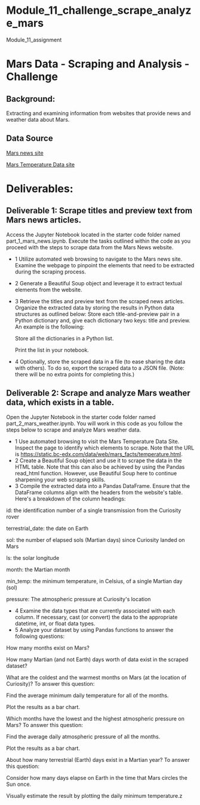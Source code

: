 # Module_11_challenge_scrape_analyze_mars
Module_11_assignment

#  Mars Data - Scraping and Analysis - Challenge

## Background:

Extracting and examining information from websites that provide news and weather data about Mars.

## Data Source
[Mars news site](https://static.bc-edx.com/data/web/mars_news/index.html)

[Mars Temperature Data site](https://static.bc-edx.com/data/web/mars_facts/temperature.html)

#  Deliverables:
## Deliverable 1: Scrape titles and preview text from Mars news articles.

Access the Jupyter Notebook located in the starter code folder named part_1_mars_news.ipynb. Execute the tasks outlined within the code as you proceed with the steps to scrape data from the Mars News website.
* 1 Utilize automated web browsing to navigate to the Mars news site. Examine the webpage to pinpoint the elements that need to be extracted during the scraping process.
* 2 Generate a Beautiful Soup object and leverage it to extract textual elements from the website.
* 3 Retrieve the titles and preview text from the scraped news articles. Organize the extracted data by storing the results in Python data structures as outlined below:
 Store each title-and-preview pair in a Python dictionary and, give each dictionary two keys: title and preview. An example is the following:
 
  Store all the dictionaries in a Python list.

  Print the list in your notebook.

 * 4 Optionally, store the scraped data in a file (to ease sharing the data with others). To do so, export the scraped data to a JSON file. (Note: there will be no extra points for completing this.) 

## Deliverable 2: Scrape and analyze Mars weather data, which exists in a table.
Open the Jupyter Notebook in the starter code folder named part_2_mars_weather.ipynb. You will work in this code as you follow the steps below to scrape and analyze Mars weather data.
* 1 Use automated browsing to visit the Mars Temperature Data Site. Inspect the page to identify which elements to scrape. Note that the URL is https://static.bc-edx.com/data/web/mars_facts/temperature.html.
* 2 Create a Beautiful Soup object and use it to scrape the data in the HTML table. Note that this can also be achieved by using the Pandas read_html function. However, use Beautiful Soup here to continue sharpening your web scraping skills.
* 3 Compile the extracted data into a Pandas DataFrame. Ensure that the DataFrame columns align with the headers from the website's table. Here's a breakdown of the column headings:
 
 id: the identification number of a single transmission from the Curiosity rover

terrestrial_date: the date on Earth

sol: the number of elapsed sols (Martian days) since Curiosity landed on Mars

ls: the solar longitude

month: the Martian month

min_temp: the minimum temperature, in Celsius, of a single Martian day (sol)

pressure: The atmospheric pressure at Curiosity's location

* 4 Examine the data types that are currently associated with each column. If necessary, cast (or convert) the data to the appropriate datetime, int, or float data types.
* 5 Analyze your dataset by using Pandas functions to answer the following questions:

How many months exist on Mars?

How many Martian (and not Earth) days worth of data exist in the scraped dataset?

What are the coldest and the warmest months on Mars (at the location of Curiosity)? To answer this question:

Find the average minimum daily temperature for all of the months.

Plot the results as a bar chart.

Which months have the lowest and the highest atmospheric pressure on Mars? To answer this question:

Find the average daily atmospheric pressure of all the months.

Plot the results as a bar chart.

About how many terrestrial (Earth) days exist in a Martian year? To answer this question:

Consider how many days elapse on Earth in the time that Mars circles the Sun once.

Visually estimate the result by plotting the daily minimum temperature.z